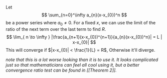 Let $$
\sum_{n=0}^\infty a_{n}(x-x_{0})^n
$$
be a power series where $a_{0} \neq 0$. For a fixed $x$, we can use the limit of the ratio of the next term over the last term to find $R$.$$
\lim_{ n \to \infty } |\frac{a_{n+1}(x-x_{0})^{n+1}}{a_{n}(x-x_{0})^n}| = L | x-x_{0}|
$$
This will converge if $|x-x_{0}| < \frac{1}{L} = R$, Otherwise it'll diverge.

_note that this is a lot worse looking than it is to use it. It looks complicated just so that mathematicians can feel all cool using it, but a better convergence ratio test can be found in [[Theorem 2]]._


